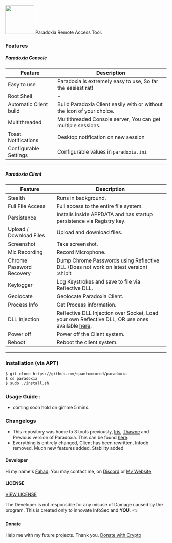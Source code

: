 <html>
  <img src="https://github.com/quantumcored/paradoxia/blob/master/images/logo.png" height="90px" widgh = "90px">
  </html>
Paradoxia Remote Access Tool.

### Features 

##### Paradoxia Console
Feature | Description
--------|-------------
Easy to use | Paradoxia is extremely easy to use, So far the easiest rat!
Root Shell | -
Automatic Client build | Build Paradoxia Client easily with or without the icon of your choice.
Multithreaded | Multithreaded Console server, You can get multiple sessions.
Toast Notifications | Desktop notification on new session
Configurable Settings | Configurable values in ``paradoxia.ini``

---

##### Paradoxia Client
Feature | Description
--------|-------------
Stealth | Runs in background.
Full File Access | Full access to the entire file system.
Persistence | Installs inside APPDATA and has startup persistence via Registry key.
Upload / Download Files | Upload and download files.
Screenshot | Take screenshot.
Mic Recording | Record Microphone.
Chrome Password Recovery | Dump Chrome Passwords using Reflective DLL (Does not work on latest version) :shipit:
Keylogger | Log Keystrokes and save to file via Reflective DLL.
Geolocate | Geolocate Paradoxia Client.
Process Info | Get Process information.
DLL Injection | Reflective DLL Injection over Socket, Load your own Reflective DLL, OR use ones available [here](https://github.com/quantumcored/maalik/tree/master/payloads).
Power off | Power off the Client system.
Reboot | Reboot the client system.

---


### Installation (via APT)
```bash
$ git clone https://github.com/quantumcored/paradoxia
$ cd paradoxia
$ sudo ./install.sh
```

### Usage Guide :
- coming soon hold on gimme 5 mins.


### Changelogs
- This repository was home to 3 tools previously, [Iris](https://github.com/quantumcored/iris), [Thawne](https://github.com/quantumcored/thawne) and Previous version of Paradoxia. This can be found [here](https://github.com/quantumcored/paradoxiaRAT/tree/930a396cb64744de0d8cd14e55540a97ba9fa452).
- Everything is entirely changed, Client has been rewritten, Infodb removed. Much new features added. Stability added.

#### Developer
Hi my name's [Fahad](https://github.com/quantumcore).
You may contact me, on [Discord](https://discordapp.com/invite/8snh7nx) or [My Website](https://quantumcored.com/)

#### LICENSE
[VIEW LICENSE](https://github.com/quantumcored/paradoxia/blob/master/LICENSE) 

The Developer is not responsible for any misuse of Damage caused by the program. This is created only to innovate InfoSec and **YOU**. :point_left:

#### Donate
Help me with my future projects. Thank you.
[Donate with Crypto](https://commerce.coinbase.com/checkout/cebcb394-f73e-4990-98b9-b3fdd852358f)
